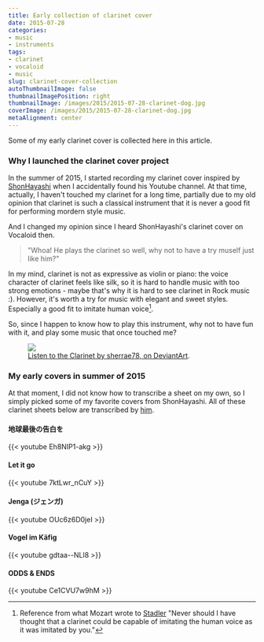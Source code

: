 ```yaml
---
title: Early collection of clarinet cover
date: 2015-07-28
categories:
- music
- instruments
tags:
- clarinet
- vocaloid
- music
slug: clarinet-cover-collection
autoThumbnailImage: false
thumbnailImagePosition: right
thumbnailImage: /images/2015/2015-07-28-clarinet-dog.jpg
coverImage: /images/2015/2015-07-28-clarinet-dog.jpg
metaAlignment: center
---
```


Some of my early clarinet cover is collected here in this article.
<!--more-->

### Why I launched the clarinet cover project

In the summer of 2015, I started recording my clarinet cover inspired by [ShonHayashi](https://www.youtube.com/user/linnaes) when I accidentally found his Youtube channel. At that time, actually, I haven't touched my clarinet for a long time, partially due to my old opinion that clarinet is such a classical instrument that it is never a good fit for performing mordern style music.

And I changed my opinion since I heard ShonHayashi's clarinet cover on Vocaloid then.

> "Whoa! He plays the clarinet so well, why not to have a try muself just like him?"

In my mind, clarinet is not as expressive as violin or piano: the voice character of clarinet feels like silk, so it is hard to handle music with too strong emotions - maybe that's why it is hard to see clarinet in Rock music :). However, it's worth a try for music with elegant and sweet styles. Especially a good fit to imitate human voice[^1].

So, since I happen to know how to play this instrument, why not to have fun with it, and play some music that once touched me?

<figure>
  <a href="http://orig03.deviantart.net/3ac1/f/2012/078/d/6/listen_to_the_clarinet_by_sherrae78-d4t912s.jpg"><img src="http://orig03.deviantart.net/3ac1/f/2012/078/d/6/listen_to_the_clarinet_by_sherrae78-d4t912s.jpg"></a>
  <figcaption><a href="http://sherrae78.deviantart.com/art/Listen-to-the-Clarinet-290994868" title="Listen to the Clarinet, on DeviantArt">Listen to the Clarinet by sherrae78, on DeviantArt</a>.</figcaption>
</figure>

### My early covers in summer of 2015

At that moment, I did not know how to transcribe a sheet on my own, so I simply picked some of my favorite covers from ShonHayashi. All of these clarinet sheets below are transcribed by [him](https://www.youtube.com/user/linnaes). 

#### 地球最後の告白を

{{< youtube Eh8NIP1-akg >}}

#### Let it go

{{< youtube 7ktLwr_nCuY >}}

#### Jenga (ジェンガ)

{{< youtube OUc6z6D0jeI >}}

#### Vogel im Käfig

{{< youtube gdtaa--NLl8 >}}

#### ODDS & ENDS

{{< youtube Ce1CVU7w9hM >}}

[^1]: Reference from what Mozart wrote to [Stadler](https://en.wikipedia.org/wiki/Anton_Stadler) "Never should I have thought that a clarinet could be capable of imitating the human voice as it was imitated by you."
